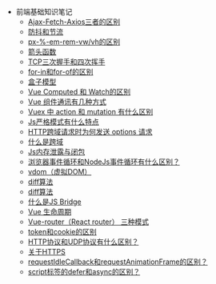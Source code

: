 <!--
 * @Description: In User Settings Edit
 * @Author: your name
 * @Date: 2019-07-31 20:55:21
 * @LastEditTime: 2019-08-01 10:21:10
 * @LastEditors: Please set LastEditors
 -->
- 前端基础知识笔记
    - [Ajax-Fetch-Axios三者的区别](/WebBase/src/1.md)
    - [防抖和节流](/WebBase/src/2.md)
    - [px-%-em-rem-vw/vh的区别](/WebBase/src/3.md)
    - [箭头函数](/WebBase/src/4.md)
    - [TCP三次握手和四次挥手](/WebBase/src/5.md)
    - [for-in和for-of的区别](/WebBase/src/6.md)
    - [盒子模型](/WebBase/src/7.md)
    - [Vue Computed 和 Watch的区别](/WebBase/src/8.md)
    - [Vue 组件通讯有几种方式](/WebBase/src/9.md)
    - [Vuex 中 action 和 mutation 有什么区别](/WebBase/src/10.md)
    - [Js严格模式有什么特点](/WebBase/src/11.md)
    - [HTTP跨域请求时为何发送 options 请求](/WebBase/src/12.md)
    - [什么是跨域](/WebBase/src/13.md)
    - [Js内存泄露与闭包](/WebBase/src/14.md)
    - [浏览器事件循环和NodeJs事件循环有什么区别？](/WebBase/src/15.md)
    - [vdom（虚拟DOM）](/WebBase/src/16.md)
    - [diff算法](/WebBase/src/17.md)
    - [diff算法](/WebBase/src/17.md)
    - [什么是JS Bridge](/WebBase/src/18.md)
    - [Vue 生命周期](/WebBase/src/19.md)
    - [Vue-router（React router） 三种模式](/WebBase/src/20.md)
    - [token和cookie的区别](/WebBase/src/21.md)
    - [HTTP协议和UDP协议有什么区别？](/WebBase/src/22.md)
    - [关于HTTPS](/WebBase/23.md)
    - [requestIdleCallback和requestAnimationFrame的区别？](/WebBase/src/24.md)
    - [script标签的defer和async的区别？](/WebBase/src/25.md)


